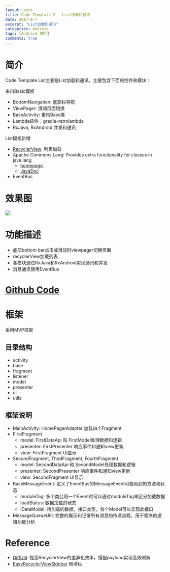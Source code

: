 ```yaml
---
layout: post
title: Code Template 2 - List加载和通讯
date: 2017-9-7
excerpt: "List加载和通讯"
categories: Android
tags: [Android 进阶]
comments: true
---
```



# 简介

Code Template List主要是List加载和通讯，主要包含下面的控件和模块：

来自Basic模板

- BottomNavigation: 底部栏导航
- ViewPager: 滑动页面切换
- BaseActivity: 重构Base类
- Lambda插件：gradle-retrolambda
- RxJava, RxAndroid 并发和通讯

List模板新增  

- [RecyclerView](http://vivianking6855.github.io/2016/12/29/Android-RecyclerView/): 列表加载
- Apache Commons Lang: Provides extra functionality for classes in java.lang
    - [homepage](https://commons.apache.org/proper/commons-lang).
    - [JavaDoc](https://commons.apache.org/proper/commons-lang/javadocs/api-release)  
- EventBus

# 效果图

![](https://i.imgur.com/sL73hvO.png)

# 功能描述

- 底部bottom bar点击或滑动时viewpager切换页面
- recyclerView加载列表
- 各模块通过RxJava和RxAndroid实现通讯和并发
- 消息通讯使用EventBus

# [Github Code](https://github.com/vivianking6855/android-advanced/tree/master/Template)

# 框架

采用MVP框架

## 目录结构

- activity
- base
- fragment
- listener
- model
- presenter
- ui
- utils

## 框架说明

- MainActivity: HomePagerAdapter 加载四个Fragment
- FirstFragment
    - model: FirstDataApi 和 FirstModel处理数据和逻辑
    - presenter: FirstPresenter 响应事件和通知view更新
    - view: FirstFragment UI显示
- SecondFragment, ThirdFragment, FourthFragment
    - model: SecondDataApi 和 SecondModel处理数据和逻辑
    - presenter: SecondPresenter 响应事件和通知view更新
    - view: SecondFragment UI显示
- BaseMessageEvent: 定义了EventBus的MessageEvent可能用到的方法和状态
    - moduleTag: 多个类公用一个Event时可以通过moduleTag来区分加载数据
    - loadStatus: 数据加载的状态
    - IDataModel: 待加载的数据，接口类型，各个Model可以实现此接口
- MessageQueueUitl: 完整的展示和记录所有消息的传递流程，用于程序的逻辑功能分析

# Reference

- [DiffUtil](http://blog.csdn.net/zxt0601/article/details/52562770):  提高RecyclerView的差异化效率，搭配payload实现高效刷新
- [EasyRecyclerViewSidebar](https://github.com/CaMnter/EasyRecyclerViewSidebar) 侧滑栏 